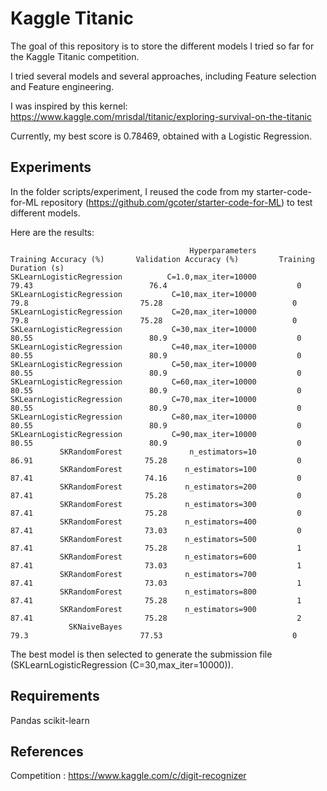 # Kaggle Titanic
The goal of this repository is to store the different models I tried so far for the Kaggle Titanic competition.

I tried several models and several approaches, including Feature selection and Feature engineering.

I was inspired by this kernel: https://www.kaggle.com/mrisdal/titanic/exploring-survival-on-the-titanic

Currently, my best score is 0.78469, obtained with a Logistic Regression.

## Experiments
In the folder scripts/experiment, I reused the code from my starter-code-for-ML repository (https://github.com/gcoter/starter-code-for-ML) to test different models.

Here are the results:

```
                                        Hyperparameters         Training Accuracy (%)       Validation Accuracy (%)         Training Duration (s)
SKLearnLogisticRegression          C=1.0,max_iter=10000                         79.43                          76.4                             0
SKLearnLogisticRegression           C=10,max_iter=10000                          79.8                         75.28                             0
SKLearnLogisticRegression           C=20,max_iter=10000                          79.8                         75.28                             0
SKLearnLogisticRegression           C=30,max_iter=10000                         80.55                          80.9                             0
SKLearnLogisticRegression           C=40,max_iter=10000                         80.55                          80.9                             0
SKLearnLogisticRegression           C=50,max_iter=10000                         80.55                          80.9                             0
SKLearnLogisticRegression           C=60,max_iter=10000                         80.55                          80.9                             0
SKLearnLogisticRegression           C=70,max_iter=10000                         80.55                          80.9                             0
SKLearnLogisticRegression           C=80,max_iter=10000                         80.55                          80.9                             0
SKLearnLogisticRegression           C=90,max_iter=10000                         80.55                          80.9                             0
           SKRandomForest               n_estimators=10                         86.91                         75.28                             0
           SKRandomForest              n_estimators=100                         87.41                         74.16                             0
           SKRandomForest              n_estimators=200                         87.41                         75.28                             0
           SKRandomForest              n_estimators=300                         87.41                         75.28                             0
           SKRandomForest              n_estimators=400                         87.41                         73.03                             0
           SKRandomForest              n_estimators=500                         87.41                         75.28                             1
           SKRandomForest              n_estimators=600                         87.41                         73.03                             1
           SKRandomForest              n_estimators=700                         87.41                         73.03                             1
           SKRandomForest              n_estimators=800                         87.41                         75.28                             1
           SKRandomForest              n_estimators=900                         87.41                         75.28                             2
             SKNaiveBayes                                                        79.3                         77.53                             0
```

The best model is then selected to generate the submission file (SKLearnLogisticRegression (C=30,max_iter=10000)).

## Requirements
Pandas
scikit-learn

## References
Competition : https://www.kaggle.com/c/digit-recognizer